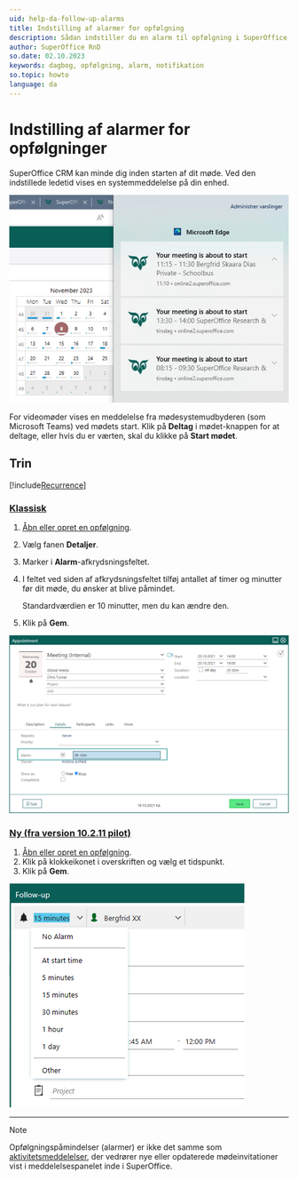```yaml
---
uid: help-da-follow-up-alarms
title: Indstilling af alarmer for opfølgning
description: Sådan indstiller du en alarm til opfølgning i SuperOffice.
author: SuperOffice RnD
so.date: 02.10.2023
keywords: dagbog, opfølgning, alarm, notifikation
so.topic: howto
language: da
---
```


# Indstilling af alarmer for opfølgninger

SuperOffice CRM kan minde dig inden starten af dit møde. Ved den indstillede ledetid vises en systemmeddelelse på din enhed.

![SuperOffice-browsermeddelelse -screenshot][img4]

For videomøder vises en meddelelse fra mødesystemudbyderen (som Microsoft Teams) ved mødets start. Klik på **Deltag** i mødet-knappen for at deltage, eller hvis du er værten, skal du klikke på **Start mødet**.

## Trin

[!include[Recurrence](includes/note-repetition.md)]

<!-- markdownlint-disable MD051 -->
### [Klassisk](#tab/old)

1. [Åbn eller opret en opfølgning][1].
1. Vælg fanen **Detaljer**.
1. Marker i **Alarm**-afkrydsningsfeltet.
1. I feltet ved siden af afkrydsningsfeltet tilføj antallet af timer og minutter før dit møde, du ønsker at blive påmindet.

    Standardværdien er 10 minutter, men du kan ændre den.

1. Klik på **Gem**.

![Du kan indstille en alarm for at blive underrettet, før dit møde begynder -screenshot][img2]

### [Ny (fra version 10.2.11 pilot)](#tab/new)

1. [Åbn eller opret en opfølgning][1].
1. Klik på klokkeikonet i overskriften og vælg et tidspunkt.
1. Klik på **Gem**.

![Alarm nedtrekksliste i opfølgningsdialogens overskrift -screenshot][img3]

***
<!-- markdownlint-restore -->

> [!NOTE]
> Opfølgningspåmindelser (alarmer) er ikke det samme som [aktivitetsmeddelelser][2], der vedrører nye eller opdaterede mødeinvitationer vist i meddelelsespanelet inde i SuperOffice.

<!-- Referenced links -->
[1]: create-follow-up.md
[2]: ../../learn/basics/notifications.md

<!-- Referenced images -->
[img2]: ../../../media/loc/en/diary/appointment-alarm-on-meeting.png
[img3]: ../../../media/loc/en/diary/set-alarm-in-header.png
[img4]: ../../../media/loc/en/diary/edge-meeting-alarm.png
